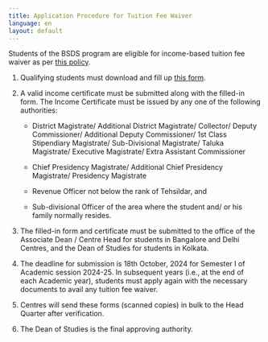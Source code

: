 ```yaml
---
title: Application Procedure for Tuition Fee Waiver
language: en
layout: default
---
```


Students of the BSDS program are eligible for income-based tuition fee
waiver as per [this policy](documents/bsds-fee-waiver-20241007.pdf).

1. Qualifying students must download and fill up [this form](documents/bsds-fee-waiver-form.pdf).

2. A valid income certificate must be submitted along with the
   filled-in form.  The Income Certificate must be issued by any one
   of the following authorities:

    * District Magistrate/ Additional District Magistrate/ Collector/
      Deputy Commissioner/ Additional Deputy Commissioner/ 1st Class
      Stipendiary Magistrate/ Sub-Divisional Magistrate/ Taluka
      Magistrate/ Executive Magistrate/ Extra Assistant Commissioner

    * Chief Presidency Magistrate/ Additional Chief Presidency Magistrate/ Presidency Magistrate

    * Revenue Officer not below the rank of Tehsildar, and

    * Sub-divisional Officer of the area where the student and/ or his family normally resides.

3. The filled-in form and certificate must be submitted to the office
   of the Associate Dean / Centre Head for students in Bangalore and
   Delhi Centres, and the Dean of Studies for students in Kolkata.

4. The deadline for submission is 18th October, 2024 for Semester I of
   Academic session 2024-25. In subsequent years (i.e., at the end of
   each Academic year), students must apply again with the necessary
   documents to avail any tuition fee waiver.

5. Centres will send these forms (scanned copies) in bulk to the Head
   Quarter after verification.

6. The Dean of Studies is the final approving authority.


